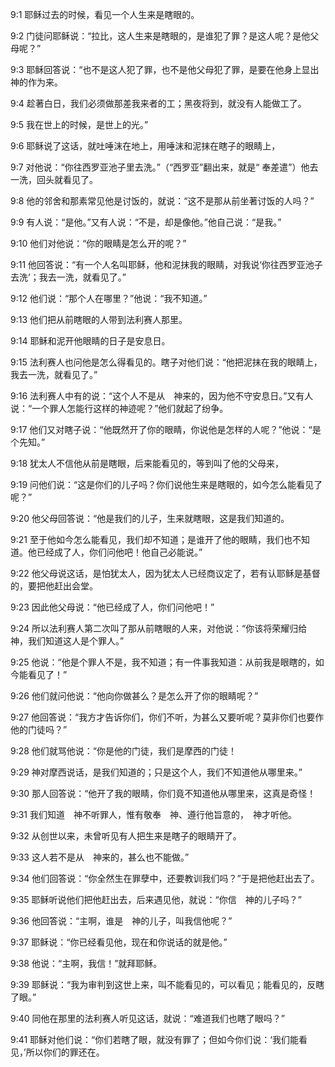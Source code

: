 <a id="1"></a>9:1  耶稣过去的时候，看见一个人生来是瞎眼的。  

<a id="2"></a>9:2  门徒问耶稣说：“拉比，这人生来是瞎眼的，是谁犯了罪？是这人呢？是他父母呢？”  

<a id="3"></a>9:3  耶稣回答说：“也不是这人犯了罪，也不是他父母犯了罪，是要在他身上显出　神的作为来。  

<a id="4"></a>9:4  趁著白日，我们必须做那差我来者的工；黑夜将到，就没有人能做工了。  

<a id="5"></a>9:5  我在世上的时候，是世上的光。”  

<a id="6"></a>9:6  耶稣说了这话，就吐唾沫在地上，用唾沫和泥抹在瞎子的眼睛上，  

<a id="7"></a>9:7  对他说：“你往西罗亚池子里去洗。”（“西罗亚”翻出来，就是“ 奉差遣”）他去一洗，回头就看见了。  

<a id="8"></a>9:8  他的邻舍和那素常见他是讨饭的，就说：“这不是那从前坐著讨饭的人吗？”  

<a id="9"></a>9:9  有人说：“是他。”又有人说：“不是，却是像他。”他自己说：“是我。”  

<a id="10"></a>9:10  他们对他说：“你的眼睛是怎么开的呢？”  

<a id="11"></a>9:11  他回答说：“有一个人名叫耶稣，他和泥抹我的眼睛，对我说‘你往西罗亚池子去洗’；我去一洗，就看见了。”  

<a id="12"></a>9:12  他们说：“那个人在哪里？”他说：“我不知道。”  

<a id="13"></a>9:13  他们把从前瞎眼的人带到法利赛人那里。  

<a id="14"></a>9:14  耶稣和泥开他眼睛的日子是安息日。  

<a id="15"></a>9:15  法利赛人也问他是怎么得看见的。瞎子对他们说：“他把泥抹在我的眼睛上，我去一洗，就看见了。”  

<a id="16"></a>9:16  法利赛人中有的说：“这个人不是从　神来的，因为他不守安息日。”又有人说：“一个罪人怎能行这样的神迹呢？”他们就起了纷争。  

<a id="17"></a>9:17  他们又对瞎子说：“他既然开了你的眼睛，你说他是怎样的人呢？”他说：“是个先知。”  

<a id="18"></a>9:18  犹太人不信他从前是瞎眼，后来能看见的，等到叫了他的父母来，  

<a id="19"></a>9:19  问他们说：“这是你们的儿子吗？你们说他生来是瞎眼的，如今怎么能看见了呢？”  

<a id="20"></a>9:20  他父母回答说：“他是我们的儿子，生来就瞎眼，这是我们知道的。  

<a id="21"></a>9:21  至于他如今怎么能看见，我们却不知道；是谁开了他的眼睛，我们也不知道。他已经成了人，你们问他吧！他自己必能说。”  

<a id="22"></a>9:22  他父母说这话，是怕犹太人，因为犹太人已经商议定了，若有认耶稣是基督的，要把他赶出会堂。  

<a id="23"></a>9:23  因此他父母说：“他已经成了人，你们问他吧！”  

<a id="24"></a>9:24  所以法利赛人第二次叫了那从前瞎眼的人来，对他说：“你该将荣耀归给　神，我们知道这人是个罪人。”  

<a id="25"></a>9:25  他说：“他是个罪人不是，我不知道；有一件事我知道：从前我是眼瞎的，如今能看见了！”  

<a id="26"></a>9:26  他们就问他说：“他向你做甚么？是怎么开了你的眼睛呢？”  

<a id="27"></a>9:27  他回答说：“我方才告诉你们，你们不听，为甚么又要听呢？莫非你们也要作他的门徒吗？”  

<a id="28"></a>9:28  他们就骂他说：“你是他的门徒，我们是摩西的门徒！　  

<a id="29"></a>9:29  神对摩西说话，是我们知道的；只是这个人，我们不知道他从哪里来。”  

<a id="30"></a>9:30  那人回答说：“他开了我的眼睛，你们竟不知道他从哪里来，这真是奇怪！  

<a id="31"></a>9:31  我们知道　神不听罪人，惟有敬奉　神、遵行他旨意的，　神才听他。  

<a id="32"></a>9:32  从创世以来，未曾听见有人把生来是瞎子的眼睛开了。  

<a id="33"></a>9:33  这人若不是从　神来的，甚么也不能做。”  

<a id="34"></a>9:34  他们回答说：“你全然生在罪孽中，还要教训我们吗？”于是把他赶出去了。  

<a id="35"></a>9:35  耶稣听说他们把他赶出去，后来遇见他，就说：“你信　神的儿子吗？”  

<a id="36"></a>9:36  他回答说：“主啊，谁是　神的儿子，叫我信他呢？”  

<a id="37"></a>9:37  耶稣说：“你已经看见他，现在和你说话的就是他。”  

<a id="38"></a>9:38  他说：“主啊，我信！”就拜耶稣。  

<a id="39"></a>9:39  耶稣说：“我为审判到这世上来，叫不能看见的，可以看见；能看见的，反瞎了眼。”  

<a id="40"></a>9:40  同他在那里的法利赛人听见这话，就说：“难道我们也瞎了眼吗？”  

<a id="41"></a>9:41  耶稣对他们说：“你们若瞎了眼，就没有罪了；但如今你们说：‘我们能看见，’所以你们的罪还在。  
